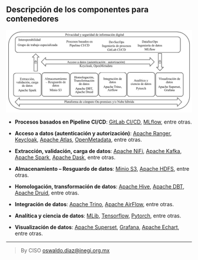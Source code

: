 ## Descripción de los componentes para contenedores
<img src="/assets/PaaS_and_Contenedores.jpg">

- **Procesos basados en Pipeline CI/CD**: [GitLab CI/CD](https://docs.gitlab.com/ee/ci/), [MLflow](https://mlflow.org/docs/latest/index.html), entre otras.

- **Acceso a datos (autenticación y autorización)**: [Apache Ranger](https://ranger.apache.org/), [Keycloak](https://www.keycloak.org/), [Apache Atlas](https://atlas.apache.org/#/), [OpenMetadata](https://open-metadata.org/), entre otras.

- **Extracción, validación, carga de datos**: [Apache NiFi](https://nifi.apache.org/), [Apache Kafka](https://kafka.apache.org/), [Apache Spark](https://spark.apache.org/), [Apache Dask](https://docs.dask.org/en/stable/), entre otras.

- **Almacenamiento – Resguardo de datos**: [Minio S3](https://min.io/), [Apache HDFS](https://hadoop.apache.org/), entre otras. 

- **Homologación, transformación de datos**: [Apache Hive](https://hive.apache.org/), [Apache DBT](https://docs.getdbt.com/), [Apache Druid](https://druid.apache.org/), entre otras.

- **Integración de datos**: [Apache Trino](https://trino.io/), [Apache AirFlow](https://airflow.apache.org/), entre otras.

- **Analítica y ciencia de datos**: [MLib](https://spark.apache.org/mllib/), [Tensorflow](https://www.tensorflow.org/?hl=es-419), [Pytorch](https://pytorch.org/), entre otras. 

- **Visualización de datos**: [Apache Superset](https://superset.apache.org/docs/intro), [Grafana](https://grafana.com/), [Apache Echart](https://echarts.apache.org/en/index.html), entre otras.

________________________________________
> By CISO oswaldo.diaz@inegi.org.mx 
